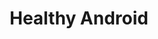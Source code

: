 ---
title: "Healthy Android"
description: "Aplicación para usar healthy desde el celular"
tools: ["Gradle", "Android Studio", "Kotlin"]
image: "https://github.com/elitgamaliel/Recycler-swipe-drag/blob/master/demo.gif?raw=true"
alt: "Healthy Android"
link: "https://github.com/elitgamaliel/HealthyAndroid"
github: "https://github.com/elitgamaliel/HealthyAndroid"
---
